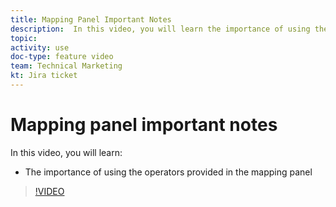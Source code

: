 ```yaml
---
title: Mapping Panel Important Notes
description:  In this video, you will learn the importance of using the operators provided in the mapping panel in [!DNL Adobe Workfront Fusion].
topic: 
activity: use
doc-type: feature video
team: Technical Marketing
kt: Jira ticket 
---
```

# Mapping panel important notes

In this video, you will learn:

* The importance of using the operators provided in the mapping panel

>[!VIDEO](https://video.tv.adobe.com/v/335263/?quality=12)
